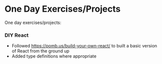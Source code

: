 # One Day Exercises/Projects
One day exercises/projects:

### DIY React
  - Followed https://pomb.us/build-your-own-react/ to built a basic version of React from the ground up
  - Added type definitions where appropriate
  
